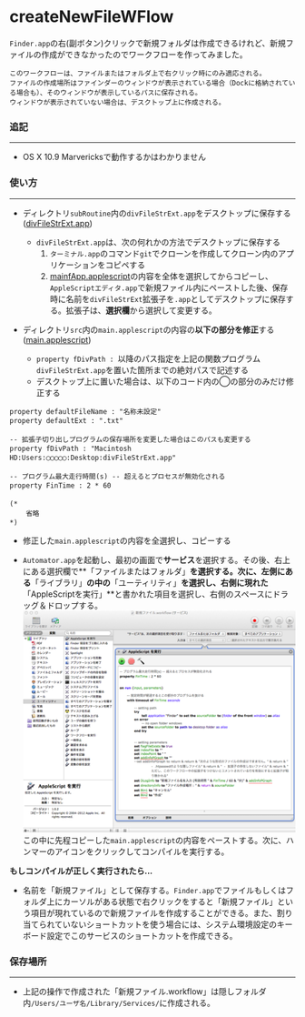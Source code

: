 createNewFileWFlow
=================
`Finder.app`の右(副ボタン)クリックで新規フォルダは作成できるけれど、新規ファイルの作成ができなかったのでワークフローを作ってみました。  

    このワークフローは、ファイルまたはフォルダ上で右クリック時にのみ適応される。  
    ファイルの作成場所はファインダーのウィンドウが表示されている場合（Dockに格納されている場合も）、そのウィンドウが表示しているパスに保存される。  
    ウィンドウが表示されていない場合は、デスクトップ上に作成される。
### 追記 ###
-----------
* OS X 10.9 Marvericksで動作するかはわかりません

### 使い方 ###
-------------
* ディレクトリ`subRoutine`内の`divFileStrExt.app`をデスクトップに保存する ([divFileStrExt.app][sub])
	* `divFileStrExt.app`は、次の何れかの方法でデスクトップに保存する
		1. `ターミナル.app`のコマンド`git`でクローンを作成してクローン内のアプリケーションをコピペする
		2. [mainfApp.applescript][appsc]の内容を全体を選択してからコピーし、`AppleScriptエディタ.app`で新規ファイル内にペーストした後、保存時に名前を`divFileStrExt`拡張子を`.app`としてデスクトップに保存する。拡張子は、**選択欄**から選択して変更する。

* ディレクトリ`src`内の`main.applescript`の内容の**以下の部分を修正**する ([main.applescript][main])
	* `property fDivPath : `以降のパス指定を上記の関数プログラム`divFileStrExt.app`を置いた箇所までの絶対パスで記述する  
	* デスクトップ上に置いた場合は、以下のコード内の◯の部分のみだけ修正する

```applescript
property defaultFileName : "名称未設定"
property defaultExt : ".txt"

-- 拡張子切り出しプログラムの保存場所を変更した場合はこのパスも変更する
property fDivPath : "Macintosh HD:Users:◯◯◯◯◯:Desktop:divFileStrExt.app"

-- プログラム最大走行時間(s) -- 超えるとプロセスが無効化される
property FinTime : 2 * 60

(*
	省略
*)
```
  
* 修正した`main.applescript`の内容を全選択し、コピーする

* `Automator.app`を起動し、最初の画面で**サービス**を選択する。その後、右上にある選択欄で**「ファイルまたはフォルダ」**を選択する。次に、左側にある**「ライブラリ」**の中の**「ユーティリティ」**を選択し、右側に現れた**「AppleScriptを実行」**と書かれた項目を選択し、右側のスペースにドラッグ＆ドロップする。![workflow](work.png)この中に先程コピーした`main.applescript`の内容をペーストする。次に、ハンマーのアイコンをクリックしてコンパイルを実行する。
  
**もしコンパイルが正しく実行されたら...**

* 名前を「新規ファイル」として保存する。`Finder.app`でファイルもしくはフォルダ上にカーソルがある状態で右クリックをすると「新規ファイル」という項目が現れているので新規ファイルを作成することができる。また、割り当てられていないショートカットを使う場合には、システム環境設定のキーボード設定でこのサービスのショートカットを作成できる。

### 保存場所 ###
---------------
* 上記の操作で作成された「新規ファイル.workflow」は隠しフォルダ内`/Users/ユーザ名/Library/Services/`に作成される。

[sub]: https://github.com/mickey305/ApplescriptWorkflow/tree/master/createNewFileWFlow/subRoutine
[main]: https://github.com/mickey305/ApplescriptWorkflow/blob/master/createNewFileWFlow/src/main.applescript
[appsc]: https://github.com/mickey305/ApplescriptWorkflow/blob/master/createNewFileWFlow/subRoutine/mainfApp.applescript